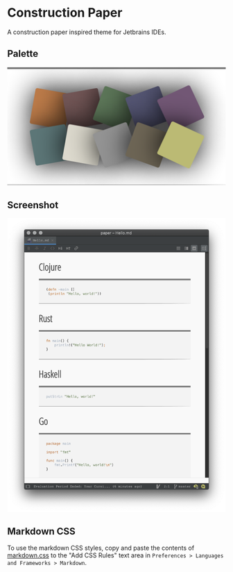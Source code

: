 # Construction Paper

A construction paper inspired theme for Jetbrains IDEs.

## Palette

![swatch](docs/swatch.png)


## Screenshot
![hello](docs/hello.png)

## Markdown CSS

To use the markdown CSS styles, copy and paste the contents of
 [markdown.css](https://raw.githubusercontent.com/matthias-margush/construction-paper-jetbrains/master/markdown.css)
 to the "Add CSS Rules" text area in
`Preferences > Languages and Frameworks > Markdown`.
